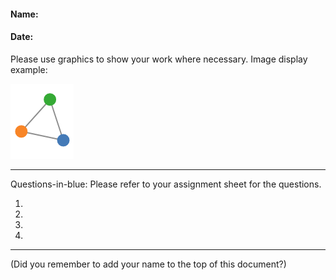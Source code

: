 #### Name:
#### Date:

Please use graphics to show your work where necessary.
Image display example:

![Logo](images/graph.png)

---
Questions-in-blue: Please refer to your assignment sheet for the questions.

1.

2.

3.

4.

---
(Did you remember to add your name to the top of this document?)
